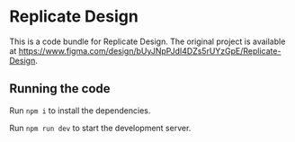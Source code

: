 
  # Replicate Design

  This is a code bundle for Replicate Design. The original project is available at https://www.figma.com/design/bUyJNpPJdI4DZs5rUYzGpE/Replicate-Design.

  ## Running the code

  Run `npm i` to install the dependencies.

  Run `npm run dev` to start the development server.
  